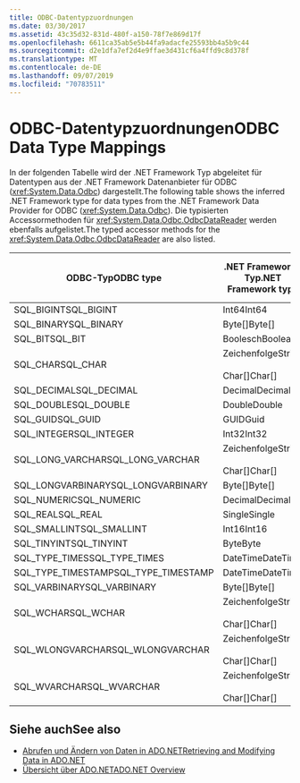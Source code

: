 ```yaml
---
title: ODBC-Datentypzuordnungen
ms.date: 03/30/2017
ms.assetid: 43c35d32-831d-480f-a150-78f7e869d17f
ms.openlocfilehash: 6611ca35ab5e5b44fa9adacfe25593bb4a5b9c44
ms.sourcegitcommit: d2e1dfa7ef2d4e9ffae3d431cf6a4ffd9c8d378f
ms.translationtype: MT
ms.contentlocale: de-DE
ms.lasthandoff: 09/07/2019
ms.locfileid: "70783511"
---
```

# <a name="odbc-data-type-mappings"></a><span data-ttu-id="3dd77-102">ODBC-Datentypzuordnungen</span><span class="sxs-lookup"><span data-stu-id="3dd77-102">ODBC Data Type Mappings</span></span>
<span data-ttu-id="3dd77-103">In der folgenden Tabelle wird der .NET Framework Typ abgeleitet für Datentypen aus der .NET Framework Datenanbieter für ODBC (<xref:System.Data.Odbc>) dargestellt.</span><span class="sxs-lookup"><span data-stu-id="3dd77-103">The following table shows the inferred .NET Framework type for data types from the .NET Framework Data Provider for ODBC (<xref:System.Data.Odbc>).</span></span> <span data-ttu-id="3dd77-104">Die typisierten Accessormethoden für <xref:System.Data.Odbc.OdbcDataReader> werden ebenfalls aufgelistet.</span><span class="sxs-lookup"><span data-stu-id="3dd77-104">The typed accessor methods for the <xref:System.Data.Odbc.OdbcDataReader> are also listed.</span></span>  
  
|<span data-ttu-id="3dd77-105">ODBC-Typ</span><span class="sxs-lookup"><span data-stu-id="3dd77-105">ODBC type</span></span>|<span data-ttu-id="3dd77-106">.NET Framework-Typ</span><span class="sxs-lookup"><span data-stu-id="3dd77-106">.NET Framework type</span></span>|<span data-ttu-id="3dd77-107">Typisierter .NET Framework-Accessor</span><span class="sxs-lookup"><span data-stu-id="3dd77-107">.NET Framework typed accessor</span></span>|  
|---------------|----------------------------------------------------------------------|--------------------------------------------------------------------------------|  
|<span data-ttu-id="3dd77-108">SQL_BIGINT</span><span class="sxs-lookup"><span data-stu-id="3dd77-108">SQL_BIGINT</span></span>|<span data-ttu-id="3dd77-109">Int64</span><span class="sxs-lookup"><span data-stu-id="3dd77-109">Int64</span></span>|<span data-ttu-id="3dd77-110">GetInt64()</span><span class="sxs-lookup"><span data-stu-id="3dd77-110">GetInt64()</span></span>|  
|<span data-ttu-id="3dd77-111">SQL_BINARY</span><span class="sxs-lookup"><span data-stu-id="3dd77-111">SQL_BINARY</span></span>|<span data-ttu-id="3dd77-112">Byte[]</span><span class="sxs-lookup"><span data-stu-id="3dd77-112">Byte[]</span></span>|<span data-ttu-id="3dd77-113">GetBytes()</span><span class="sxs-lookup"><span data-stu-id="3dd77-113">GetBytes()</span></span>|  
|<span data-ttu-id="3dd77-114">SQL_BIT</span><span class="sxs-lookup"><span data-stu-id="3dd77-114">SQL_BIT</span></span>|<span data-ttu-id="3dd77-115">Boolesch</span><span class="sxs-lookup"><span data-stu-id="3dd77-115">Boolean</span></span>|<span data-ttu-id="3dd77-116">GetBoolean()</span><span class="sxs-lookup"><span data-stu-id="3dd77-116">GetBoolean()</span></span>|  
|<span data-ttu-id="3dd77-117">SQL_CHAR</span><span class="sxs-lookup"><span data-stu-id="3dd77-117">SQL_CHAR</span></span>|<span data-ttu-id="3dd77-118">Zeichenfolge</span><span class="sxs-lookup"><span data-stu-id="3dd77-118">String</span></span><br /><br /> <span data-ttu-id="3dd77-119">Char[]</span><span class="sxs-lookup"><span data-stu-id="3dd77-119">Char[]</span></span>|<span data-ttu-id="3dd77-120">GetString()</span><span class="sxs-lookup"><span data-stu-id="3dd77-120">GetString()</span></span><br /><br /> <span data-ttu-id="3dd77-121">GetChars()</span><span class="sxs-lookup"><span data-stu-id="3dd77-121">GetChars()</span></span>|  
|<span data-ttu-id="3dd77-122">SQL_DECIMAL</span><span class="sxs-lookup"><span data-stu-id="3dd77-122">SQL_DECIMAL</span></span>|<span data-ttu-id="3dd77-123">Decimal</span><span class="sxs-lookup"><span data-stu-id="3dd77-123">Decimal</span></span>|<span data-ttu-id="3dd77-124">GetDecimal()</span><span class="sxs-lookup"><span data-stu-id="3dd77-124">GetDecimal()</span></span>|  
|<span data-ttu-id="3dd77-125">SQL_DOUBLE</span><span class="sxs-lookup"><span data-stu-id="3dd77-125">SQL_DOUBLE</span></span>|<span data-ttu-id="3dd77-126">Double</span><span class="sxs-lookup"><span data-stu-id="3dd77-126">Double</span></span>|<span data-ttu-id="3dd77-127">GetDouble()</span><span class="sxs-lookup"><span data-stu-id="3dd77-127">GetDouble()</span></span>|  
|<span data-ttu-id="3dd77-128">SQL_GUID</span><span class="sxs-lookup"><span data-stu-id="3dd77-128">SQL_GUID</span></span>|<span data-ttu-id="3dd77-129">GUID</span><span class="sxs-lookup"><span data-stu-id="3dd77-129">Guid</span></span>|<span data-ttu-id="3dd77-130">GetGuid()</span><span class="sxs-lookup"><span data-stu-id="3dd77-130">GetGuid()</span></span>|  
|<span data-ttu-id="3dd77-131">SQL_INTEGER</span><span class="sxs-lookup"><span data-stu-id="3dd77-131">SQL_INTEGER</span></span>|<span data-ttu-id="3dd77-132">Int32</span><span class="sxs-lookup"><span data-stu-id="3dd77-132">Int32</span></span>|<span data-ttu-id="3dd77-133">GetInt32()</span><span class="sxs-lookup"><span data-stu-id="3dd77-133">GetInt32()</span></span>|  
|<span data-ttu-id="3dd77-134">SQL_LONG_VARCHAR</span><span class="sxs-lookup"><span data-stu-id="3dd77-134">SQL_LONG_VARCHAR</span></span>|<span data-ttu-id="3dd77-135">Zeichenfolge</span><span class="sxs-lookup"><span data-stu-id="3dd77-135">String</span></span><br /><br /> <span data-ttu-id="3dd77-136">Char[]</span><span class="sxs-lookup"><span data-stu-id="3dd77-136">Char[]</span></span>|<span data-ttu-id="3dd77-137">GetString()</span><span class="sxs-lookup"><span data-stu-id="3dd77-137">GetString()</span></span><br /><br /> <span data-ttu-id="3dd77-138">GetChars()</span><span class="sxs-lookup"><span data-stu-id="3dd77-138">GetChars()</span></span>|  
|<span data-ttu-id="3dd77-139">SQL_LONGVARBINARY</span><span class="sxs-lookup"><span data-stu-id="3dd77-139">SQL_LONGVARBINARY</span></span>|<span data-ttu-id="3dd77-140">Byte[]</span><span class="sxs-lookup"><span data-stu-id="3dd77-140">Byte[]</span></span>|<span data-ttu-id="3dd77-141">GetBytes()</span><span class="sxs-lookup"><span data-stu-id="3dd77-141">GetBytes()</span></span>|  
|<span data-ttu-id="3dd77-142">SQL_NUMERIC</span><span class="sxs-lookup"><span data-stu-id="3dd77-142">SQL_NUMERIC</span></span>|<span data-ttu-id="3dd77-143">Decimal</span><span class="sxs-lookup"><span data-stu-id="3dd77-143">Decimal</span></span>|<span data-ttu-id="3dd77-144">GetDecimal()</span><span class="sxs-lookup"><span data-stu-id="3dd77-144">GetDecimal()</span></span>|  
|<span data-ttu-id="3dd77-145">SQL_REAL</span><span class="sxs-lookup"><span data-stu-id="3dd77-145">SQL_REAL</span></span>|<span data-ttu-id="3dd77-146">Single</span><span class="sxs-lookup"><span data-stu-id="3dd77-146">Single</span></span>|<span data-ttu-id="3dd77-147">GetFloat()</span><span class="sxs-lookup"><span data-stu-id="3dd77-147">GetFloat()</span></span>|  
|<span data-ttu-id="3dd77-148">SQL_SMALLINT</span><span class="sxs-lookup"><span data-stu-id="3dd77-148">SQL_SMALLINT</span></span>|<span data-ttu-id="3dd77-149">Int16</span><span class="sxs-lookup"><span data-stu-id="3dd77-149">Int16</span></span>|<span data-ttu-id="3dd77-150">GetInt16()</span><span class="sxs-lookup"><span data-stu-id="3dd77-150">GetInt16()</span></span>|  
|<span data-ttu-id="3dd77-151">SQL_TINYINT</span><span class="sxs-lookup"><span data-stu-id="3dd77-151">SQL_TINYINT</span></span>|<span data-ttu-id="3dd77-152">Byte</span><span class="sxs-lookup"><span data-stu-id="3dd77-152">Byte</span></span>|<span data-ttu-id="3dd77-153">GetByte()</span><span class="sxs-lookup"><span data-stu-id="3dd77-153">GetByte()</span></span>|  
|<span data-ttu-id="3dd77-154">SQL_TYPE_TIMES</span><span class="sxs-lookup"><span data-stu-id="3dd77-154">SQL_TYPE_TIMES</span></span>|<span data-ttu-id="3dd77-155">DateTime</span><span class="sxs-lookup"><span data-stu-id="3dd77-155">DateTime</span></span>|<span data-ttu-id="3dd77-156">GetDateTime()</span><span class="sxs-lookup"><span data-stu-id="3dd77-156">GetDateTime()</span></span>|  
|<span data-ttu-id="3dd77-157">SQL_TYPE_TIMESTAMP</span><span class="sxs-lookup"><span data-stu-id="3dd77-157">SQL_TYPE_TIMESTAMP</span></span>|<span data-ttu-id="3dd77-158">DateTime</span><span class="sxs-lookup"><span data-stu-id="3dd77-158">DateTime</span></span>|<span data-ttu-id="3dd77-159">GetDateTime()</span><span class="sxs-lookup"><span data-stu-id="3dd77-159">GetDateTime()</span></span>|  
|<span data-ttu-id="3dd77-160">SQL_VARBINARY</span><span class="sxs-lookup"><span data-stu-id="3dd77-160">SQL_VARBINARY</span></span>|<span data-ttu-id="3dd77-161">Byte[]</span><span class="sxs-lookup"><span data-stu-id="3dd77-161">Byte[]</span></span>|<span data-ttu-id="3dd77-162">GetBytes()</span><span class="sxs-lookup"><span data-stu-id="3dd77-162">GetBytes()</span></span>|  
|<span data-ttu-id="3dd77-163">SQL_WCHAR</span><span class="sxs-lookup"><span data-stu-id="3dd77-163">SQL_WCHAR</span></span>|<span data-ttu-id="3dd77-164">Zeichenfolge</span><span class="sxs-lookup"><span data-stu-id="3dd77-164">String</span></span><br /><br /> <span data-ttu-id="3dd77-165">Char[]</span><span class="sxs-lookup"><span data-stu-id="3dd77-165">Char[]</span></span>|<span data-ttu-id="3dd77-166">GetString()</span><span class="sxs-lookup"><span data-stu-id="3dd77-166">GetString()</span></span><br /><br /> <span data-ttu-id="3dd77-167">GetChars()</span><span class="sxs-lookup"><span data-stu-id="3dd77-167">GetChars()</span></span>|  
|<span data-ttu-id="3dd77-168">SQL_WLONGVARCHAR</span><span class="sxs-lookup"><span data-stu-id="3dd77-168">SQL_WLONGVARCHAR</span></span>|<span data-ttu-id="3dd77-169">Zeichenfolge</span><span class="sxs-lookup"><span data-stu-id="3dd77-169">String</span></span><br /><br /> <span data-ttu-id="3dd77-170">Char[]</span><span class="sxs-lookup"><span data-stu-id="3dd77-170">Char[]</span></span>|<span data-ttu-id="3dd77-171">GetString()</span><span class="sxs-lookup"><span data-stu-id="3dd77-171">GetString()</span></span><br /><br /> <span data-ttu-id="3dd77-172">GetChars()</span><span class="sxs-lookup"><span data-stu-id="3dd77-172">GetChars()</span></span>|  
|<span data-ttu-id="3dd77-173">SQL_WVARCHAR</span><span class="sxs-lookup"><span data-stu-id="3dd77-173">SQL_WVARCHAR</span></span>|<span data-ttu-id="3dd77-174">Zeichenfolge</span><span class="sxs-lookup"><span data-stu-id="3dd77-174">String</span></span><br /><br /> <span data-ttu-id="3dd77-175">Char[]</span><span class="sxs-lookup"><span data-stu-id="3dd77-175">Char[]</span></span>|<span data-ttu-id="3dd77-176">GetString()</span><span class="sxs-lookup"><span data-stu-id="3dd77-176">GetString()</span></span><br /><br /> <span data-ttu-id="3dd77-177">GetChars()</span><span class="sxs-lookup"><span data-stu-id="3dd77-177">GetChars()</span></span>|  
  
## <a name="see-also"></a><span data-ttu-id="3dd77-178">Siehe auch</span><span class="sxs-lookup"><span data-stu-id="3dd77-178">See also</span></span>

- [<span data-ttu-id="3dd77-179">Abrufen und Ändern von Daten in ADO.NET</span><span class="sxs-lookup"><span data-stu-id="3dd77-179">Retrieving and Modifying Data in ADO.NET</span></span>](retrieving-and-modifying-data.md)
- [<span data-ttu-id="3dd77-180">Übersicht über ADO.NET</span><span class="sxs-lookup"><span data-stu-id="3dd77-180">ADO.NET Overview</span></span>](ado-net-overview.md)
